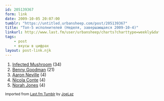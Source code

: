 ```yaml
---
id: 205139367
form: link
date: 2009-10-05 20:07:00
tumblr: "https://untitled.urbansheep.com/post/205139367"
title: "Топ-5 исполнителей (Неделя, завершающаяся 2009-10-4)"
linkurl: http://www.last.fm/user/urbansheep/charts?charttype=weekly&date_to=1254657600
tags:
    - post
    - вкусы в цифрах
layout: post-link.njk
---
```

<ol><li>
<a rel="nofollow" target="_blank" href="http://www.last.fm/music/Infected+Mushroom">Infected Mushroom</a>&nbsp;(34)</li>
<li>
<a rel="nofollow" target="_blank" href="http://www.last.fm/music/Benny+Goodman">Benny Goodman</a>&nbsp;(21)</li>
<li>
<a rel="nofollow" target="_blank" href="http://www.last.fm/music/Aaron+Neville">Aaron Neville</a>&nbsp;(4)</li>
<li>
<a rel="nofollow" target="_blank" href="http://www.last.fm/music/Nicola+Conte">Nicola Conte</a>&nbsp;(4)</li>
<li>
<a rel="nofollow" target="_blank" href="http://www.last.fm/music/Norah+Jones">Norah Jones</a>&nbsp;(4)</li>
</ol><p><small>Imported from <a rel="nofollow" target="_blank" href="http://joelaz.com/post/23488847/last-fm-tumblr-weekly-top-artists">Last.fm Tumblr</a> by <a rel="nofollow" target="_blank" href="http://joelaz.com">JoeLaz</a></small></p>

